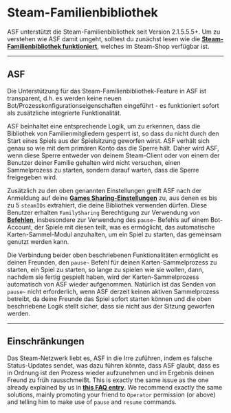 # Steam-Familienbibliothek

ASF unterstützt die Steam-Familienbibliothek seit Version 2.1.5.5.5+. Um zu verstehen wie ASF damit umgeht, solltest du zunächst lesen wie die **[Steam-Familienbibliothek funktioniert](https://store.steampowered.com/promotion/familysharing)**, welches im Steam-Shop verfügbar ist.

* * *

## ASF

Die Unterstützung für das Steam-Familienbibliothek-Feature in ASF ist transparent, d.h. es werden keine neuen Bot/Prozesskonfigurationseigenschaften eingeführt - es funktioniert sofort als zusätzliche integrierte Funktionalität.

ASF beinhaltet eine entsprechende Logik, um zu erkennen, dass die Bibliothek von Familienmitgliedern gesperrt ist, so dass du nicht durch den Start eines Spiels aus der Spielsitzung geworfen wirst. ASF verhält sich genau so wie mit dem primären Konto das die Sperre hält. Daher wird ASF, wenn diese Sperre entweder von deinem Steam-Client oder von einem der Benutzer deiner Familie gehalten wird nicht versuchen, einen Sammelprozess zu starten, sondern darauf warten, dass die Sperre freigegeben wird.

Zusätzlich zu den oben genannten Einstellungen greift ASF nach der Anmeldung auf deine **[Games Sharing-Einstellungen](https://store.steampowered.com/account/managedevices)** zu, aus denen es bis zu 5 `steamIDs` extrahiert, die deine Bibliothek verwenden dürfen. Diese Benutzer erhalten `FamilySharing` Berechtigung zur Verwendung von **[Befehlen](https://github.com/JustArchiNET/ArchiSteamFarm/wiki/Commands-de-DE)**, insbesondere zur Verwendung des `pause~` Befehls auf einem Bot-Account, der Spiele mit diesen teilt, was es ermöglicht, das automatische Karten-Sammel-Modul anzuhalten, um ein Spiel zu starten, das gemeinsam genutzt werden kann.

Die Verbindung beider oben beschriebenen Funktionalitäten ermöglicht es deinen Freunden, den `pause~` Befehl für deinen Karten-Sammelprozess zu starten, ein Spiel zu starten, so lange zu spielen wie sie wollen, dann, nachdem sie fertig gespielt haben, wird der Karten-Sammelprozess automatisch von ASF wieder aufgenommen. Natürlich ist das Senden von `pause~` nicht erforderlich, wenn ASF derzeit keinen aktiven Sammelprozess betreibt, da deine Freunde das Spiel sofort starten können und die oben beschriebene Logik stellt sicher, dass sie nicht aus der Sitzung geworfen werden.

* * *

## Einschränkungen

Das Steam-Netzwerk liebt es, ASF in die Irre zuführen, indem es falsche Status-Updates sendet, was dazu führen könnte, dass ASF glaubt, dass es in Ordnung ist den Prozess wieder aufzunehmen und im Ergebnis deinen Freund zu früh rausschmeißt. This is exactly the same issue as the one already explained by us in **[this FAQ entry](https://github.com/JustArchiNET/ArchiSteamFarm/wiki/FAQ#asf-is-kicking-my-steam-client-session-while-im-playing--this-account-is-logged-on-another-pc)**. We recommend exactly the same solutions, mainly promoting your friend to `Operator` permission (or above) and telling him to make use of `pause` and `resume` commands.